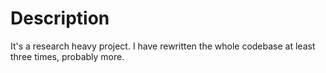# Description

It's a research heavy project.
I have rewritten the whole codebase at least three times, probably more.
